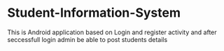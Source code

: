 # Student-Information-System
This is Android application based on Login and register activity and after seccessfull login admin be able to post students details
